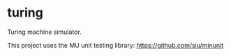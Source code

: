 # turing
Turing machine simulator.

This project uses the MU unit testing library:
https://github.com/siu/minunit
